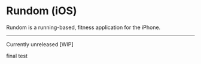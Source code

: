 # Rundom (iOS)

Rundom is a running-based, fitness application for the iPhone.

-------

Currently unreleased [WIP]

final test
